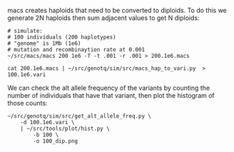 macs creates haploids that need to be converted to diploids.  To do this we
generate 2N haploids then sum adjacent values to get N diploids:

    # simulate:
    # 100 individuals (200 haplotypes)
    # "genome" is 1Mb (1e6)
    # mutation and recombinaytion rate at 0.001
    ~/src/macs/macs 200 1e6 -T -t .001 -r .001 > 200.1e6.macs

    cat 200.1e6.macs | ~/src/genotq/sim/src/macs_hap_to_vari.py  > 100.1e6.vari

We can check the alt allele frequency of the variants by counting the number of
individuals that have that variant, then plot the histogram of those counts:

    ~/src/genotq/sim/src/get_alt_allele_freq.py \
        -d 100.1e6.vari \
        | ~/src/tools/plot/hist.py \
            -b 100 \
            -o 100_dip.png
